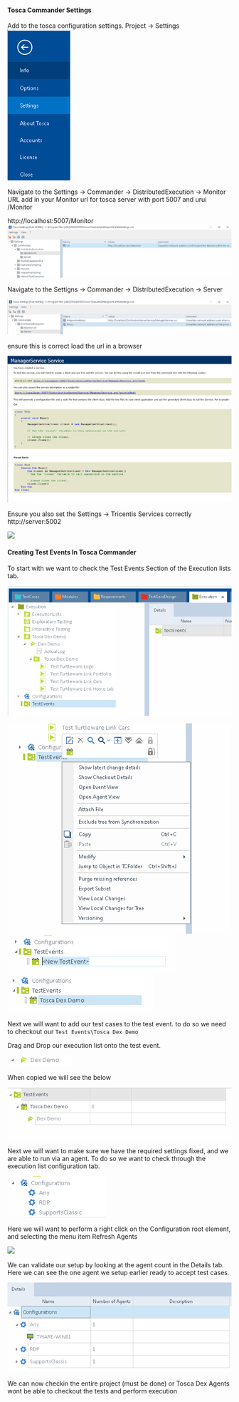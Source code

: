 #### Tosca Commander Settings

Add to the tosca configuration settings. Project -> Settings
![](./img/Pasted%20image%2020230216120032.png)

Navigate to the Settings -> Commander -> DistributedExecution -> Monitor URL add in your Monitor url for tosca server with port 5007 and urui /Monitor

http://localhost:5007/Monitor
![](./img/Pasted%20image%2020230216120341.png)

Navigate to the Settigns -> Commander -> DistributedExecution -> Server

![](./img/Pasted%20image%2020230216120707.png)

ensure this is correct load the url in a browser 

![](./img/Pasted%20image%2020230216120748.png)

Ensure you also set the Settings -> Tricentis Services correctly http://server:5002

![](Pasted%20image%2020230216121108.png)



#### Creating Test Events In Tosca Commander

To start with we want to check the Test Events Section of the Execution lists tab.

![](./img/testevent-checkout.png)

![](./img/Pasted%20image%2020230216115743.png)
![](./img/Pasted%20image%2020230216115801.png)
![](./img/Pasted%20image%2020230216115904.png)


Next we will want to add our test cases to the test event. to do so we need to checkout our 
`Test Events\Tosca Dex Demo`

Drag and Drop our execution list onto the test event.

![](./img/Pasted%20image%2020230216132855.png)

When copied we will see the below

![](./img/Pasted%20image%2020230216132738.png)

Next we will want to make sure we have the required settings fixed, and we are able to run via an agent. To do so we want to check through the execution list configuration tab.

![](./img/Pasted%20image%2020230216133018.png)

Here we will want to perform a right click on the Configuration root element, and selecting the menu item Refresh Agents

![](Pasted%20image%2020230216133117.png)

We can validate our setup by looking at the agent count in the Details tab. Here we can see the one agent we setup earlier ready to accept test cases.

![](./img/Pasted%20image%2020230216133217.png)

We can now checkin the entire project (must be done) or Tosca Dex Agents wont be able to checkout the tests and perform execution